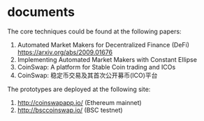 # documents

The core techniques could be found at the following papers:

1. Automated Market Makers for Decentralized Finance (DeFi) https://arxiv.org/abs/2009.01676
2. Implementing Automated Market Makers with Constant Ellipse
3. CoinSwap: A platform for Stable Coin trading and ICOs
4. CoinSwap: 稳定币交易及其首次公开募币(ICO)平台

The prototypes are deployed at the following site:

1. http://coinswapapp.io/ (Ethereum mainnet)
2. http://bsccoinswap.io/ (BSC testnet)
